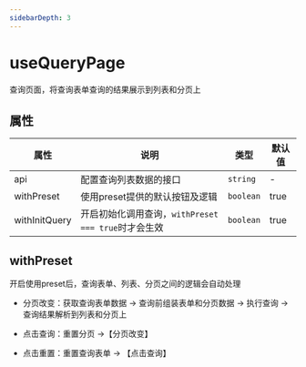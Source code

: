 ```yaml
---
sidebarDepth: 3
---
```

# useQueryPage
查询页面，将查询表单查询的结果展示到列表和分页上


## 属性
| 属性        | 说明                           | 类型                      | 默认值       |
| ----------- | ----------------------------- | ------------------------- | ------------ |
| api       | 配置查询列表数据的接口     | `string`       | -
| withPreset     | 使用preset提供的默认按钮及逻辑      |  `boolean`    |  true           |
| withInitQuery | 开启初始化调用查询，`withPreset === true`时才会生效   | `boolean`                    | true           |


## withPreset
开启使用preset后，查询表单、列表、分页之间的逻辑会自动处理

- 分页改变：获取查询表单数据 -> 查询前组装表单和分页数据 -> 执行查询 -> 查询结果解析到列表和分页上

- 点击查询：重置分页 ->【分页改变】

- 点击重置：重置查询表单 -> 【点击查询】

